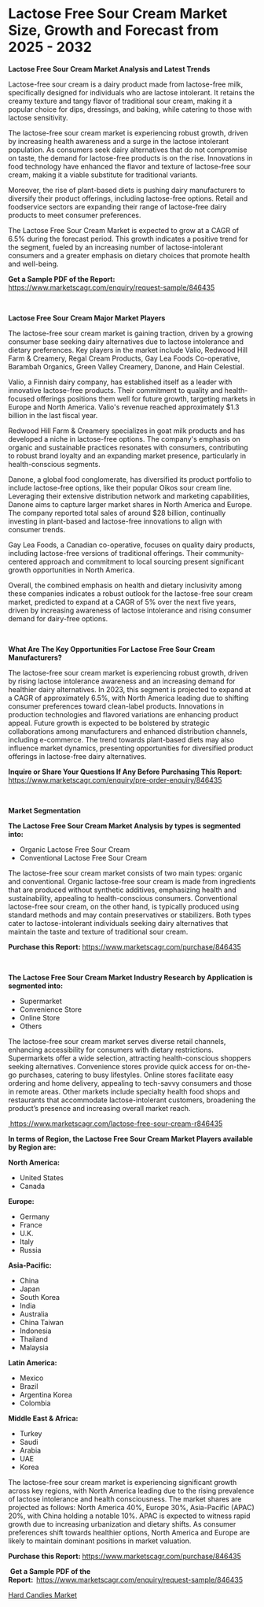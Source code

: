<p><h1>Lactose Free Sour Cream Market Size, Growth and Forecast from 2025 - 2032</h1></p><p><strong>Lactose Free Sour Cream Market Analysis and Latest Trends</strong></p>
<p><p>Lactose-free sour cream is a dairy product made from lactose-free milk, specifically designed for individuals who are lactose intolerant. It retains the creamy texture and tangy flavor of traditional sour cream, making it a popular choice for dips, dressings, and baking, while catering to those with lactose sensitivity.</p><p>The lactose-free sour cream market is experiencing robust growth, driven by increasing health awareness and a surge in the lactose intolerant population. As consumers seek dairy alternatives that do not compromise on taste, the demand for lactose-free products is on the rise. Innovations in food technology have enhanced the flavor and texture of lactose-free sour cream, making it a viable substitute for traditional variants.</p><p>Moreover, the rise of plant-based diets is pushing dairy manufacturers to diversify their product offerings, including lactose-free options. Retail and foodservice sectors are expanding their range of lactose-free dairy products to meet consumer preferences.</p><p>The Lactose Free Sour Cream Market is expected to grow at a CAGR of 6.5% during the forecast period. This growth indicates a positive trend for the segment, fueled by an increasing number of lactose-intolerant consumers and a greater emphasis on dietary choices that promote health and well-being.</p></p>
<p><strong>Get a Sample PDF of the Report:&nbsp;</strong> <a href="https://www.marketscagr.com/enquiry/request-sample/846435?utm_campaign=3191&utm_medium=2&utm_source=Github&utm_content=ia&utm_term=07042025&utm_id=lactose-free-sour-cream">https://www.marketscagr.com/enquiry/request-sample/846435</a></p>
<p>&nbsp;</p>
<p><strong>Lactose Free Sour Cream Major Market Players</strong></p>
<p><p>The lactose-free sour cream market is gaining traction, driven by a growing consumer base seeking dairy alternatives due to lactose intolerance and dietary preferences. Key players in the market include Valio, Redwood Hill Farm & Creamery, Regal Cream Products, Gay Lea Foods Co-operative, Barambah Organics, Green Valley Creamery, Danone, and Hain Celestial.</p><p>Valio, a Finnish dairy company, has established itself as a leader with innovative lactose-free products. Their commitment to quality and health-focused offerings positions them well for future growth, targeting markets in Europe and North America. Valio's revenue reached approximately $1.3 billion in the last fiscal year.</p><p>Redwood Hill Farm & Creamery specializes in goat milk products and has developed a niche in lactose-free options. The company's emphasis on organic and sustainable practices resonates with consumers, contributing to robust brand loyalty and an expanding market presence, particularly in health-conscious segments.</p><p>Danone, a global food conglomerate, has diversified its product portfolio to include lactose-free options, like their popular Oikos sour cream line. Leveraging their extensive distribution network and marketing capabilities, Danone aims to capture larger market shares in North America and Europe. The company reported total sales of around $28 billion, continually investing in plant-based and lactose-free innovations to align with consumer trends.</p><p>Gay Lea Foods, a Canadian co-operative, focuses on quality dairy products, including lactose-free versions of traditional offerings. Their community-centered approach and commitment to local sourcing present significant growth opportunities in North America.</p><p>Overall, the combined emphasis on health and dietary inclusivity among these companies indicates a robust outlook for the lactose-free sour cream market, predicted to expand at a CAGR of 5% over the next five years, driven by increasing awareness of lactose intolerance and rising consumer demand for dairy-free options.</p></p>
<p>&nbsp;</p>
<p><strong>What Are The Key Opportunities For Lactose Free Sour Cream Manufacturers?</strong></p>
<p><p>The lactose-free sour cream market is experiencing robust growth, driven by rising lactose intolerance awareness and an increasing demand for healthier dairy alternatives. In 2023, this segment is projected to expand at a CAGR of approximately 6.5%, with North America leading due to shifting consumer preferences toward clean-label products. Innovations in production technologies and flavored variations are enhancing product appeal. Future growth is expected to be bolstered by strategic collaborations among manufacturers and enhanced distribution channels, including e-commerce. The trend towards plant-based diets may also influence market dynamics, presenting opportunities for diversified product offerings in lactose-free dairy alternatives.</p></p>
<p><strong>Inquire or Share Your Questions If Any Before Purchasing This Report:</strong> <a href="https://www.marketscagr.com/enquiry/pre-order-enquiry/846435?utm_campaign=3191&utm_medium=2&utm_source=Github&utm_content=ia&utm_term=07042025&utm_id=lactose-free-sour-cream">https://www.marketscagr.com/enquiry/pre-order-enquiry/846435</a></p>
<p>&nbsp;</p>
<p><strong>Market Segmentation</strong></p>
<p><strong>The Lactose Free Sour Cream Market Analysis by types is segmented into:</strong></p>
<p><ul><li>Organic Lactose Free Sour Cream</li><li>Conventional Lactose Free Sour Cream</li></ul></p>
<p><p>The lactose-free sour cream market consists of two main types: organic and conventional. Organic lactose-free sour cream is made from ingredients that are produced without synthetic additives, emphasizing health and sustainability, appealing to health-conscious consumers. Conventional lactose-free sour cream, on the other hand, is typically produced using standard methods and may contain preservatives or stabilizers. Both types cater to lactose-intolerant individuals seeking dairy alternatives that maintain the taste and texture of traditional sour cream.</p></p>
<p><strong>Purchase this Report:&nbsp;</strong><a href="https://www.marketscagr.com/purchase/846435?utm_campaign=3191&utm_medium=2&utm_source=Github&utm_content=ia&utm_term=07042025&utm_id=lactose-free-sour-cream">https://www.marketscagr.com/purchase/846435</a></p>
<p>&nbsp;</p>
<p><strong>The Lactose Free Sour Cream Market Industry Research by Application is segmented into:</strong></p>
<p><ul><li>Supermarket</li><li>Convenience Store</li><li>Online Store</li><li>Others</li></ul></p>
<p><p>The lactose-free sour cream market serves diverse retail channels, enhancing accessibility for consumers with dietary restrictions. Supermarkets offer a wide selection, attracting health-conscious shoppers seeking alternatives. Convenience stores provide quick access for on-the-go purchases, catering to busy lifestyles. Online stores facilitate easy ordering and home delivery, appealing to tech-savvy consumers and those in remote areas. Other markets include specialty health food shops and restaurants that accommodate lactose-intolerant customers, broadening the product’s presence and increasing overall market reach.</p></p>
<p><a href="https://www.marketscagr.com/lactose-free-sour-cream-r846435?utm_campaign=3191&utm_medium=2&utm_source=Github&utm_content=ia&utm_term=07042025&utm_id=lactose-free-sour-cream">&nbsp;https://www.marketscagr.com/lactose-free-sour-cream-r846435</a></p>
<p><strong>In terms of Region, the Lactose Free Sour Cream Market Players available by Region are:</strong></p>
<p>
    <p> <strong> North America: </strong>
        <ul>
            <li>United States</li>
            <li>Canada</li>
        </ul>
        </p> 
    <p> <strong> Europe: </strong>
        <ul>
            <li>Germany</li>
            <li>France</li>
            <li>U.K.</li>
            <li>Italy</li>
            <li>Russia</li>
        </ul>
        </p> 
    <p> <strong> Asia-Pacific: </strong>
        <ul>
            <li>China</li>
            <li>Japan</li>
            <li>South Korea</li>
            <li>India</li>
            <li>Australia</li>
            <li>China Taiwan</li>
            <li>Indonesia</li>
            <li>Thailand</li>
            <li>Malaysia</li>
        </ul>
        </p> 
    <p> <strong> Latin America: </strong>
        <ul>
            <li>Mexico</li>
            <li>Brazil</li>
            <li>Argentina Korea</li>
            <li>Colombia</li>
        </ul>
        </p> 
    <p> <strong> Middle East & Africa: </strong>
        <ul>
            <li>Turkey</li>
            <li>Saudi</li>
            <li>Arabia</li>
            <li>UAE</li>
            <li>Korea</li>
        </ul>
    </p>
    </p>
<p><p>The lactose-free sour cream market is experiencing significant growth across key regions, with North America leading due to the rising prevalence of lactose intolerance and health consciousness. The market shares are projected as follows: North America 40%, Europe 30%, Asia-Pacific (APAC) 20%, with China holding a notable 10%. APAC is expected to witness rapid growth due to increasing urbanization and dietary shifts. As consumer preferences shift towards healthier options, North America and Europe are likely to maintain dominant positions in market valuation.</p></p>
<p><strong>Purchase this Report: </strong><a href="https://www.marketscagr.com/purchase/846435?utm_campaign=3191&utm_medium=2&utm_source=Github&utm_content=ia&utm_term=07042025&utm_id=lactose-free-sour-cream">https://www.marketscagr.com/purchase/846435</a></p>
<p>&nbsp;<strong>Get a Sample PDF of the Report:&nbsp;&nbsp;</strong><a href="https://www.marketscagr.com/enquiry/request-sample/846435?utm_campaign=3191&utm_medium=2&utm_source=Github&utm_content=ia&utm_term=07042025&utm_id=lactose-free-sour-cream">https://www.marketscagr.com/enquiry/request-sample/846435</a></p>
<p><strong></strong></p>
<p><p><a href="https://github.com/shopovdjondo/Market-Research-Report-List-1/blob/main/hard-candies-market.md?utm_campaign=3191&utm_medium=2&utm_source=Github&utm_content=ia&utm_term=07042025&utm_id=lactose-free-sour-cream">Hard Candies Market</a></p></p>